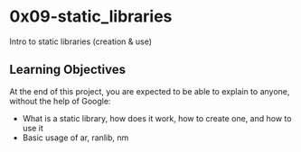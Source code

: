 # 0x09-static_libraries
Intro to static libraries (creation & use)

## Learning Objectives
At the end of this project, you are expected to be able to explain to anyone, without the help of Google:

* What is a static library, how does it work, how to create one, and how to use it
* Basic usage of ar, ranlib, nm
